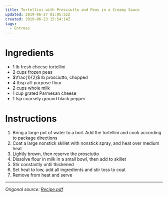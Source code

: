 ```yaml
---
title: Tortellini with Prosciutto and Peas in a Creamy Sauce
updated: 2019-06-27 01:05:52Z
created: 2019-06-23 15:54:14Z
tags:
  - Entrees
---
```


# Ingredients

* 1 lb fresh cheese tortellini
* 2 cups frozen peas
* $\frac{1}{2}$ lb prosciutto, chopped
* 4 tbsp all-purpose flour
* 2 cups whole milk
* 1 cup grated Parmesan cheese
* 1 tsp coarsely ground black pepper

# Instructions

1. Bring a large pot of water to a boil. Add the tortellini and cook according to package directions
2. Coat a large nonstick skillet with nonstick spray, and heat over medium heat
3. Lightly brown, then reserve the prosciutto
4. Dissolve flour in milk in a small bowl, then add to skillet
5. Stir constantly until thickened
6. Set heat to low, add all ingredients and stir toss to coat
7. Remove from heat and serve

---

*Origonal source: [Recipe.pdf](../_resources/Recipe.pdf)*
